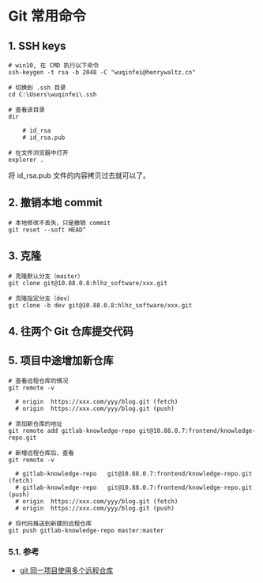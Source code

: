 # Git 常用命令

## 1. SSH keys

```shell
# win10, 在 CMD 执行以下命令
ssh-keygen -t rsa -b 2048 -C "wuqinfei@henrywaltz.cn"

# 切换到 .ssh 目录
cd C:\Users\wuqinfei\.ssh 

# 查看该目录
dir

    # id_rsa
    # id_rsa.pub

# 在文件浏览器中打开
explorer .
```

将 id_rsa.pub 文件的内容拷贝过去就可以了。


## 2. 撤销本地 commit

```shell
# 本地修改不丢失，只是撤销 commit
git reset --soft HEAD^
```

## 3. 克隆

```shell
# 克隆默认分支（master）
git clone git@10.88.0.8:hlhz_software/xxx.git

# 克隆指定分支（dev）
git clone -b dev git@10.88.0.8:hlhz_software/xxx.git
```

## 4. 往两个 Git 仓库提交代码

## 5. 项目中途增加新仓库

```shell
# 查看远程仓库的情况
git remote -v

  # origin  https://xxx.com/yyy/blog.git (fetch)
  # origin  https://xxx.com/yyy/blog.git (push) 

# 添加新仓库的地址
git remote add gitlab-knowledge-repo git@10.88.0.7:frontend/knowledge-repo.git

# 新增远程仓库后，查看
git remote -v

  # gitlab-knowledge-repo   git@10.88.0.7:frontend/knowledge-repo.git (fetch)
  # gitlab-knowledge-repo   git@10.88.0.7:frontend/knowledge-repo.git (push)        
  # origin  https://xxx.com/yyy/blog.git (fetch)
  # origin  https://xxx.com/yyy/blog.git (push)

# 将代码推送到新建的远程仓库
git push gitlab-knowledge-repo master:master
```

### 5.1. 参考

* [git 同一项目使用多个远程仓库](https://www.jianshu.com/p/4cd46619b3a5)